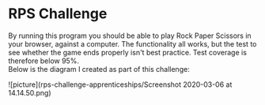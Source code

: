 # RPS Challenge

By running this program you should be able to play Rock Paper Scissors in your browser, against a computer. The functionality all works, but the test to see whether the game ends properly isn't best practice. Test coverage is therefore below 95%.<br />
Below is the diagram I created as part of this challenge:

![picture](rps-challenge-apprenticeships/Screenshot 2020-03-06 at 14.14.50.png)